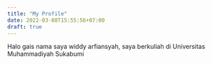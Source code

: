```yaml
---
title: "My Profile"
date: 2022-03-08T15:55:56+07:00
draft: true
---
```

Halo gais nama saya widdy arfiansyah, saya berkuliah di Universitas Muhammadiyah Sukabumi

